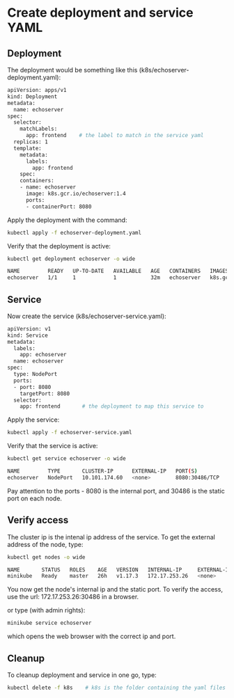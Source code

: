 # Create deployment and service YAML

## Deployment
The deployment would be something like this (k8s/echoserver-deployment.yaml):

```bash
apiVersion: apps/v1
kind: Deployment
metadata:
  name: echoserver
spec:
  selector:
    matchLabels:
      app: frontend    # the label to match in the service yaml
  replicas: 1
  template:
    metadata:
      labels:
        app: frontend
    spec:
    containers:
    - name: echoserver
      image: k8s.gcr.io/echoserver:1.4
      ports:
      - containerPort: 8080
```

Apply the deployment with the command:

```bash
kubectl apply -f echoserver-deployment.yaml
```

Verify that the deployment is active:
```bash
kubectl get deployment echoserver -o wide

NAME         READY   UP-TO-DATE   AVAILABLE   AGE   CONTAINERS   IMAGES                      SELECTOR
echoserver   1/1     1            1           32m   echoserver   k8s.gcr.io/echoserver:1.4   app=frontend
```

## Service

Now create the service (k8s/echoserver-service.yaml):

```bash
apiVersion: v1
kind: Service
metadata:
  labels:
    app: echoserver
  name: echoserver
spec:
  type: NodePort
  ports:
  - port: 8080
    targetPort: 8080
  selector:
    app: frontend       # the deployment to map this service to
```

Apply the service:

```bash
kubectl apply -f echoserver-service.yaml
```

Verify that the service is active:
```bash
kubectl get service echoserver -o wide

NAME         TYPE       CLUSTER-IP      EXTERNAL-IP   PORT(S)
echoserver   NodePort   10.101.174.60   <none>        8080:30486/TCP
```
Pay attention to the ports - 8080 is the internal port, and 30486 is the static port on each node.

## Verify access

The cluster ip is the intenal ip address of the service. To get the external address of the node, type:
```bash
kubectl get nodes -o wide

NAME       STATUS   ROLES    AGE   VERSION   INTERNAL-IP     EXTERNAL-IP
minikube   Ready    master   26h   v1.17.3   172.17.253.26   <none>
```
You now get the node's internal ip and the static port. To verify the access, use the url: 172.17.253.26:30486 in a browser.

or type (with admin rights):
```bash
minikube service echoserver
```
which opens the web browser with the correct ip and port.

## Cleanup

To cleanup deployment and service in one go, type:
```bash
kubectl delete -f k8s    # k8s is the folder containing the yaml files
```
